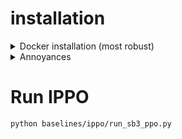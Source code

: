 # installation

<details>
  <summary>Docker installation (most robust)</summary>

## Supported Platforms

- Linux, Ubuntu 20.04 or newer

## General Dependencies

- CMake 3.24 or newer
- Python 3.9 or newer
- CUDA 12.2 or newer

## (Optional) for Madrona Viewer 

sudo apt install libx11-dev libxrandr-dev libxinerama-dev libxcursor-dev libxi-dev mesa-common-dev libc++1

## Docker dependencies
- [install docker-ce](https://docs.docker.com/engine/install/ubuntu/)
- [install nvidia-container-toolkit](https://docs.nvidia.com/datacenter/cloud-native/container-toolkit/latest/install-guide.html) (A problem I ran into required: sudo vim /etc/nvidia-container-runtime/config.toml in here change no-cgroups to false)

# installation steps

## Create a workspace

This will be mounted in the docker container so we can run it from within the container later.

```bash
mkdir ~/Documents/gpudrive_dev
```

## Get the Waymo datasets

- Create a Datasets directory in your /home/${USER}

```bash
mkdir ~/Datasets
```

- Download the [mini dataset](https://www.dropbox.com/sh/8mxue9rdoizen3h/AADGRrHYBb86pZvDnHplDGvXa?dl=0)
- (Optional but recommended) Download the [large dataset](https://www.dropbox.com/sh/wv75pjd8phxizj3/AABfNPWfjQdoTWvdVxsAjUL_a?dl=0)

- unzip the files into ~/Datasets/ such that ~/Datasets follows the structure:

```bash
.
├── nocturne
│   ├── formatted_json_v2_no_tl_train
│   └── formatted_json_v2_no_tl_valid
└── nocturne_mini
    ├── formatted_json_v2_no_tl_train
    └── formatted_json_v2_no_tl_valid
```

## Pull the image and run the container

```bash
docker pull ghcr.io/emerge-lab/gpudrive:latest
```

## Create the container and run it

```bash
docker run -v ~/Documents/gpudrive_dev:/home -v ~/Datasets:/mnt --gpus all -it --name gpudrive_container ghcr.io/emerge-lab/gpudrive:latest
```

## Build GPUDrive

From within the running container you have just created

```bash
poetry install
```

Now you have a working installation of GPUDrive, but it is not yet setup to be debuggable and editable from VSCode.

## Install dependencies for IPPO baseline

```bash
cd /home
pip install -e .
```

## Final Steps

- You will need to sort some stuff out which isnt installed, ffpeg, imageio, imageio-ffmpeg, moviepy, wandb\[media\] and so on
- downgrad moviepy to 1.0.3 (definitely less than 2.0)

## (optional but recommended) local vscode setup

NOTE: that if you want to do remote code running and creation via ssh you will need to setup the system to also work locally as is shown here.

### Required extensions

- install docker extension
- install dev containers extension

### Running the container

- click the docker logo in the left hand side
- under containers, right click ghcr.io/emerge-lab/gpudrive:latest
- if it is not running, select start
- once/if it is running, right click on it again
- select attach visual studio code

This will generate a new VSCode window that is attached in a similar manner to SSH but inside the container.

You should notice that the gpudrive_dev directory we created earlier is mounted within the /home directory of the container itself, and that the gpudrive conda environment is automatically activate, and that we have already built gpudrive, so we are now ready to go!

- (optional) install the python development packages within the container connected vscode, lets you use conda environments nicely inside the container

## (optional but recommended) remote vscode

This is a rather simple extension if we have already setup the local vscode instance with the docker container inside it. 

- install the necessary extensions for remote ssh
- install the dev-containers extension here as well (unsure if necessary, but I have it)
- ssh connect to the remote server with the container
- ensure that the docker and dev-container extensions are also installed on the server
- start the container as previously shown
- attach the container as previously shown
- you should have a remote VSCode instance within the container within the server ready to go!
- (optional) install the python development packages within the remote container vscode, lets you use conda environments nicely inside the container

</details>

<details>
  <summary>Annoyances</summary>

## UID/GID misalignment with host

This dockerfile annoyingly doesn't assign the same UID and GID in the container as the host ubuntu system in my case, meaning that I need to chown the files created within the container to be writable outside of the container. To change this we need to change the dockerfile from the authors - I will ask them on monday.

## Github setup

to push to github via ssh we need to install the ssh client in the container, this could be done in the dockerfile:

```bash
apt-get install openssh-client (after apt get update)
```

# alternative interactions with container

You can also get into the container via terminal to check things quickly from the machine hosting the container.

```bash
docker run gpudrive_container
docker exec -it something something I cant remember
```

</details>


# Run IPPO

```bash
python baselines/ippo/run_sb3_ppo.py
```

